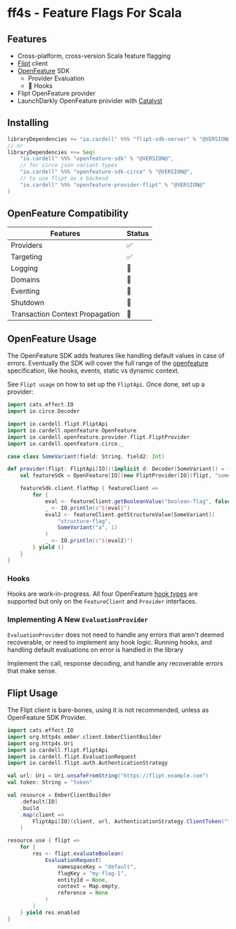 # ff4s - Feature Flags For Scala

## Features

- Cross-platform, cross-version Scala feature flagging
- [Flipt](https://flipt.io) client
- [OpenFeature](https://openfeature.dev) SDK
    - Provider Evaluation
    - 🚧 Hooks
- Flipt OpenFeature provider
- LaunchDarkly OpenFeature provider with [Catalyst](https://typelevel.org/catapult)

## Installing

```scala
libraryDependencies += "io.cardell" %%% "flipt-sdk-server" % "@VERSION@"
// or
libraryDependencies ++= Seq(
    "io.cardell" %%% "openfeature-sdk" % "@VERSION@",
    // for circe json variant types
    "io.cardell" %%% "openfeature-sdk-circe" % "@VERSION@",
    // to use flipt as a backend
    "io.cardell" %%% "openfeature-provider-flipt" % "@VERSION@"
)
```

## OpenFeature Compatibility

|Features|Status|
|---|---|
|Providers|✅|
|Targeting|✅|
|Logging|🚧|
|Domains|🚧|
|Eventing|🚧|
|Shutdown|🚧|
|Transaction Context Propagation|🚧|

## OpenFeature Usage

The OpenFeature SDK adds features like handling default values in case of errors.
Eventually the SDK will cover the full range of the [openfeature](https://openfeature.dev)
specification, like hooks, events, static vs dynamic context.

See `Flipt usage` on how to set up the `FliptApi`. Once done, set up a provider:

```scala mdoc
import cats.effect.IO
import io.circe.Decoder

import io.cardell.flipt.FliptApi
import io.cardell.openfeature.OpenFeature
import io.cardell.openfeature.provider.flipt.FliptProvider
import io.cardell.openfeature.circe._

case class SomeVariant(field: String, field2: Int)

def provider(flipt: FliptApi[IO])(implicit d: Decoder[SomeVariant]) = {
    val featureSdk = OpenFeature[IO](new FliptProvider[IO](flipt, "some-namespace"))

    featureSdk.client.flatMap { featureClient =>
        for {
            eval <- featureClient.getBooleanValue("boolean-flag", false)
            _ <- IO.println(s"${eval}")
            eval2 <- featureClient.getStructureValue[SomeVariant](
                "structure-flag",
                SomeVariant("a", 1)
            )
            _ <- IO.println(s"${eval2}")
        } yield ()
    }
}
```

### Hooks

Hooks are work-in-progress. All four OpenFeature [hook types](https://openfeature.dev/specification/sections/hooks)
are supported but only on the `FeatureClient` and `Provider` interfaces.

### Implementing A New `EvaluationProvider`

`EvaluationProvider` does not need to handle any errors that aren't deemed recoverable, or need
to implement any hook logic. Running hooks, and handling default evaluations on error is handled 
in the library

Implement the call, response decoding, and handle any recoverable errors that make sense. 

## Flipt Usage

The Flipt client is bare-bones, using it is not recommended, unless as OpenFeature SDK Provider.

```scala mdoc
import cats.effect.IO
import org.http4s.ember.client.EmberClientBuilder
import org.http4s.Uri
import io.cardell.flipt.FliptApi
import io.cardell.flipt.EvaluationRequest
import io.cardell.flipt.auth.AuthenticationStrategy

val url: Uri = Uri.unsafeFromString("https://flipt.example.com")
val token: String = "token"

val resource = EmberClientBuilder
    .default[IO]
    .build
    .map(client =>
        FliptApi[IO](client, url, AuthenticationStrategy.ClientToken("token"))
    )

resource.use { flipt => 
    for {
        res <- flipt.evaluateBoolean(
            EvaluationRequest(
                namespaceKey = "default",
                flagKey = "my-flag-1",
                entityId = None,
                context = Map.empty,
                reference = None
            )
        )
    } yield res.enabled
}
```

